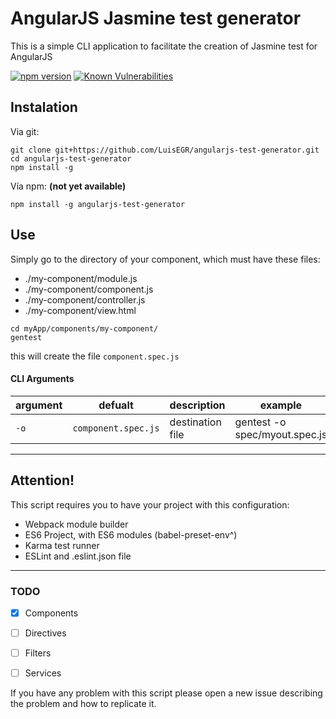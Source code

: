 
# AngularJS Jasmine test generator

This is a simple CLI application to facilitate the creation of Jasmine test for AngularJS

[![npm version](https://badge.fury.io/js/angularjs-test-generator.svg)](https://badge.fury.io/js/angularjs-test-generator) [![Known Vulnerabilities](https://snyk.io/test/github/luisegr/angularjs-test-generator/badge.svg?targetFile=package.json)](https://snyk.io/test/github/luisegr/angularjs-test-generator?targetFile=package.json)

## Instalation

Via git:
```shell 
git clone git+https://github.com/LuisEGR/angularjs-test-generator.git
cd angularjs-test-generator
npm install -g
```

Vía npm: **(not yet available)**
```shell 
npm install -g angularjs-test-generator
```

## Use

Simply go to the directory of your component, which must have these files:
  * ./my-component/module.js
  * ./my-component/component.js
  * ./my-component/controller.js
  * ./my-component/view.html

```shell
cd myApp/components/my-component/
gentest
```

this will create the file ```component.spec.js```

#### CLI Arguments

argument | defualt | description | example
--- | --- | --- | ---
`-o` | `component.spec.js` | destination file | gentest -o spec/myout.spec.js
  
  
---
## Attention!

This script requires you to have your project with this configuration:

- Webpack module builder
- ES6 Project, with ES6 modules (babel-preset-env^)  
- Karma test runner
- ESLint and .eslint.json file
---

### TODO

- [x] Components  
- [ ] Directives  
- [ ] Filters  
- [ ] Services  


If you have any problem with this script please open a new issue describing the problem and how to replicate it.
